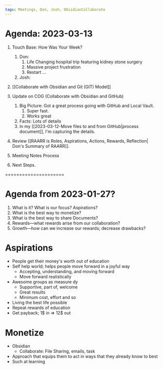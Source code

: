 ```yaml
---
tags: Meetings, Don, Josh, ObsidianCollaborate
---
```


# Agenda: 2023-03-13

1. Touch Base: How Was Your Week?
	1. Don: 
		1. Life Changing hospital trip featuring kidney stone surgery
		2. Massive project frustration
		3. Restart ...
	2. Josh: 

2. [[Collaborate with Obsidian and Git (GIT) Model]]

3. Update on COG (Collaborate with Obsidian and GitHub) 
	1. Big Picture: Got a great process going with GitHub and Local Vault. 
		1. Super fast.
		2. Works great
	2. Facts: Lots of details
	3. In my [[2023-03-12-Move files to and from GitHub|process document]], I'm capturing the details.  

4. Review [[RAARR is Roles, Aspirations, Actions, Rewards, Reflection| Don's Summary of RAARR]]. 

5. Meeting Notes Process
6. Next Steps. 



=====================
# Agenda from 2023-01-27?
  1. What is it? What is our focus? Aspirations? 
  2. What is the best way to monetize?
  3. What is the best way to share Documents?
  4. Rewards—what rewards arise from our collaboration?
  5. Growth—how can we increase our rewards; decrease drawbacks?  

# Aspirations

* People get their money's worth out of education
* Self help world; helps people move forward in a joyful way
	* Accepting, understanding, and moving forward
	* Move forward realistically
* Awesome groups as measure dy
	* Supportive, part of, welcome
	* Great results
	* Minimum cost, effort and so
* Living the best life possible
* Repeat rewards of education
* Get payback; 1$ in => 12$ out

# Monetize

* Obsidian
	* Collaborate: File Sharing, emails, task
* Approach that equips them to act in ways that they already know to best
* Such at learning






